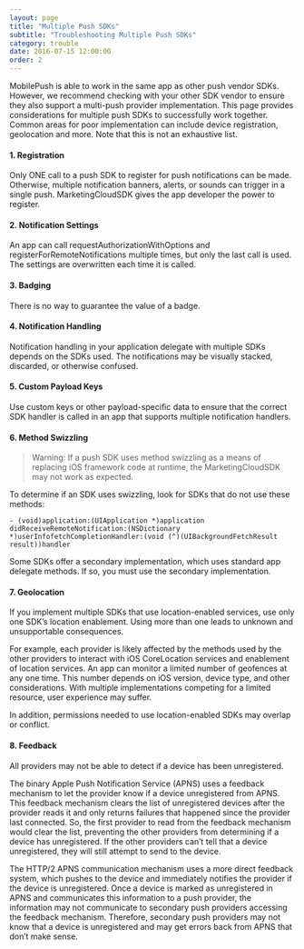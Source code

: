 ```yaml
---
layout: page
title: "Multiple Push SDKs"
subtitle: "Troubleshooting Multiple Push SDKs"
category: trouble
date: 2016-07-15 12:00:00
order: 2
---
```

MobilePush is able to work in the same app as other push vendor SDKs. However, we recommend checking with your other SDK vendor to ensure they also support a multi-push provider implementation. This page provides considerations for multiple push SDKs to successfully work together. Common areas for poor implementation can include device registration, geolocation and more. Note that this is not an exhaustive list.

#### 1. Registration

Only ONE call to a push SDK to register for push notifications can be made. Otherwise, multiple notification banners, alerts, or sounds can trigger in a single push. MarketingCloudSDK gives the app developer the power to register.

#### 2. Notification Settings

An app can call requestAuthorizationWithOptions and registerForRemoteNotifications multiple times, but only the last call is used. The settings are overwritten each time it is called.

#### 3. Badging

There is no way to guarantee the value of a badge.

#### 4. Notification Handling

Notification handling in your application delegate with multiple SDKs depends on the SDKs used. The notifications may be visually stacked, discarded, or otherwise confused.

#### 5. Custom Payload Keys

Use custom keys or other payload-specific data to ensure that the correct SDK handler is called in an app that supports multiple notification handlers.

#### 6. Method Swizzling

> Warning: If a push SDK uses method swizzling as a means of replacing iOS framework code at runtime, the MarketingCloudSDK may not work as expected.

To determine if an SDK uses swizzling, look for SDKs that do not use these methods:

```
- (void)application:(UIApplication *)application didReceiveRemoteNotification:(NSDictionary *)userInfofetchCompletionHandler:(void (^)(UIBackgroundFetchResult result))handler
```

Some SDKs offer a secondary implementation, which uses standard app delegate methods. If so, you must use the secondary implementation.

#### 7. Geolocation

If you implement multiple SDKs that use location-enabled services, use only one SDK’s location enablement. Using more than one leads to unknown and unsupportable consequences.

For example, each provider is likely affected by the methods used by the other providers to interact with iOS CoreLocation services and enablement of location services. An app can monitor a limited number of geofences at any one time. This number depends on iOS version, device type, and other considerations. With multiple implementations competing for a limited resource, user experience may suffer.

In addition, permissions needed to use location-enabled SDKs may overlap or conflict.

#### 8. Feedback

All providers may not be able to detect if a device has been unregistered.

The binary Apple Push Notification Service (APNS) uses a feedback mechanism to let the provider know if a device unregistered from APNS. This feedback mechanism clears the list of unregistered devices after the provider reads it and only returns failures that happened since the provider last connected. So, the first provider to read from the feedback mechanism would clear the list, preventing the other providers from determining if a device has unregistered. If the other providers can’t tell that a device unregistered, they will still attempt to send to the device.

The HTTP/2 APNS communication mechanism uses a more direct feedback system, which pushes to the device and immediately notifies the provider if the device is unregistered. Once a device is marked as unregistered in APNS and communicates this information to a push provider, the information may not communicate to secondary push providers accessing the feedback mechanism. Therefore, secondary push providers may not know that a device is unregistered and may get errors back from APNS that don’t make sense.
